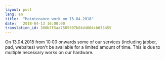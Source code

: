 ```yaml
---
layout: post
lang: en
title:  "Maintenance work on 13.04.2018"
date:   2018-04-13 16:00:00
translation_id: 386b7f5aa7509597b04d4604cb633455
---
```


On 13.04.2018 from 10:00 onwards some of our services (including jabber, pad, websites) won't be available for a limited amount of time. This is due to multiple necessary works on our hardware.
